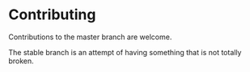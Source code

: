 # Contributing

Contributions to the master branch are welcome.

The stable branch is an attempt of having something that is not totally broken.
